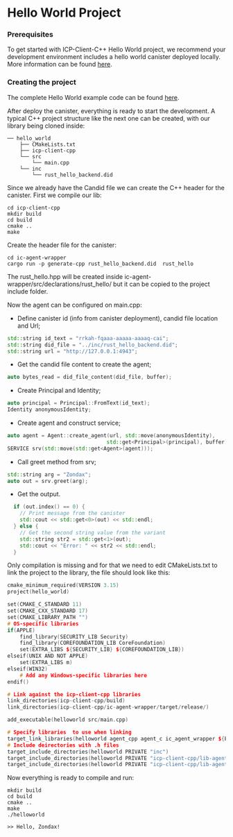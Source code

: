# Hello World Project

### Prerequisites

To get started with ICP-Client-C++ Hello World project, we recommend your development environment includes a hello world canister deployed locally. More information can be found [here](https://internetcomputer.org/docs/current/developer-docs/backend/rust/).

### Creating the project
The complete Hello World example code can be found [here](https://github.com/Zondax/icp-client-cpp/tree/main/examples-cpp/hello).

After deploy the canister, everything is ready to start the development.
A typical C++ project structure like the next one can be created, with our library being cloned inside:

    ── hello_world
        ├── CMakeLists.txt
        ├── icp-client-cpp
        └── src
            └── main.cpp
        └── inc
            └── rust_hello_backend.did

Since we already have the Candid file we can create the C++ header for the canister.
First we compile our lib:

    cd icp-client-cpp
    mkdir build
    cd build
    cmake ..
    make

Create the header file for the canister:

    cd ic-agent-wrapper
    cargo run -p generate-cpp rust_hello_backend.did  rust_hello

The rust_hello.hpp will be created inside ic-agent-wrapper/src/declarations/rust_hello/ but it can be copied to the project include folder.

Now the agent can be configured on main.cpp:

- Define canister id (info from canister deployment), candid file location and Url;

```cpp
std::string id_text = "rrkah-fqaaa-aaaaa-aaaaq-cai";
std::string did_file = "../inc/rust_hello_backend.did";
std::string url = "http://127.0.0.1:4943";
```

- Get the candid file content to create the agent;

```cpp
auto bytes_read = did_file_content(did_file, buffer);
```

- Create Principal and Identity;

```cpp
auto principal = Principal::FromText(id_text);
Identity anonymousIdentity;
```

- Create agent and construct service;

```cpp
auto agent = Agent::create_agent(url, std::move(anonymousIdentity),
                                std::get<Principal>(principal), buffer);
SERVICE srv(std::move(std::get<Agent>(agent)));
```

- Call greet method from srv;

```cpp
std::string arg = "Zondax";
auto out = srv.greet(arg);
```

- Get the output.
```cpp
  if (out.index() == 0) {
    // Print message from the canister
    std::cout << std::get<0>(out) << std::endl;
  } else {
    // Get the second string value from the variant
    std::string str2 = std::get<1>(out);
    std::cout << "Error: " << str2 << std::endl;
  }
```

Only compilation is missing and for that we need to edit CMakeLists.txt to link the project to the library, the file should look like this:

```cpp
cmake_minimum_required(VERSION 3.15)
project(hello_world)

set(CMAKE_C_STANDARD 11)
set(CMAKE_CXX_STANDARD 17)
set(CMAKE_LIBRARY_PATH "")
# OS-specific libraries
if(APPLE)
    find_library(SECURITY_LIB Security)
    find_library(COREFOUNDATION_LIB CoreFoundation)
    set(EXTRA_LIBS ${SECURITY_LIB} ${COREFOUNDATION_LIB})
elseif(UNIX AND NOT APPLE)
    set(EXTRA_LIBS m)
elseif(WIN32)
    # Add any Windows-specific libraries here
endif()

# Link against the icp-client-cpp libraries
link_directories(icp-client-cpp/build)
link_directories(icp-client-cpp/ic-agent-wrapper/target/release/)

add_executable(helloworld src/main.cpp)

# Specify libraries  to use when linking
target_link_libraries(helloworld agent_cpp agent_c ic_agent_wrapper ${EXTRA_LIBS})
# Include deirectories with .h files
target_include_directories(helloworld PRIVATE "inc")
target_include_directories(helloworld PRIVATE "icp-client-cpp/lib-agent-cpp/inc")
target_include_directories(helloworld PRIVATE "icp-client-cpp/lib-agent-c/inc")
```
Now everything is ready to compile and run:

    mkdir build
    cd build
    cmake ..
    make
    ./helloworld

    >> Hello, Zondax!
